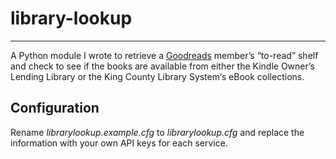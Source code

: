 library-lookup
===============
---
A Python module I wrote to retrieve a [Goodreads](http://goodreads.com) member’s “to-read” shelf and check to see if the books are available from either the Kindle Owner’s Lending Library or the King County Library System‘s eBook collections.

Configuration
---------------
Rename *librarylookup.example.cfg* to *librarylookup.cfg* and replace the information with your own API keys for each service.